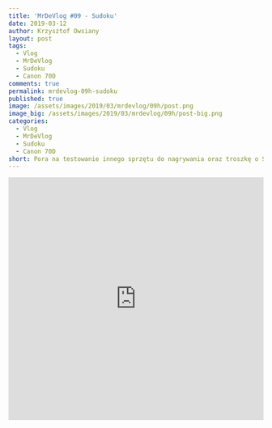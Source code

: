 ```yaml
---
title: 'MrDeVlog #09 - Sudoku'
date: 2019-03-12
author: Krzysztof Owsiany
layout: post
tags:
  - Vlog
  - MrDeVlog
  - Sudoku
  - Canon 70D
comments: true
permalink: mrdevlog-09h-sudoku
published: true
image: /assets/images/2019/03/mrdevlog/09h/post.png
image_big: /assets/images/2019/03/mrdevlog/09h/post-big.png
categories:
  - Vlog
  - MrDeVlog
  - Sudoku
  - Canon 70D
short: Pora na testowanie innego sprzętu do nagrywania oraz troszkę o Sudoku. Co to takiego i jak rozwiązywać sudoku. Zapraszam do wideło. Pokazuję też rękopisy wierszy. 
---
```



<div width="640" height="480" style="margin-left:auto; margin-right:auto;">
<embed width="100%" height="480" src="https://www.youtube.com/embed/kYFD9z6q1W0"/>
</div >
